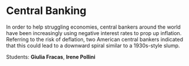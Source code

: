 Central Banking
===============

In order to help struggling economies, central bankers around the world have been increasingly using negative interest rates to prop up inflation. Referring to the risk of deflation, two American central bankers indicated that this could lead to a downward spiral similar to a 1930s-style slump.

Students: __Giulia Fracas__, __Irene Pollini__
